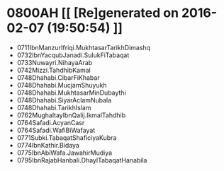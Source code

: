 # 0800AH [[ [Re]generated on 2016-02-07 (19:50:54) ]]

* 0711IbnManzurIfriqi.MukhtasarTarikhDimashq
* 0732IbnYacqubJanadi.SulukFiTabaqat
* 0733Nuwayri.NihayaArab
* 0742Mizzi.TahdhibKamal
* 0748Dhahabi.CibarFiKhabar
* 0748Dhahabi.MucjamShuyukh
* 0748Dhahabi.MukhtasarMinDubaythi
* 0748Dhahabi.SiyarAclamNubala
* 0748Dhahabi.TarikhIslam
* 0762MughaltayIbnQalij.IkmalTahdhib
* 0764Safadi.AcyanCasr
* 0764Safadi.WafiBiWafayat
* 0771Subki.TabaqatShaficiyaKubra
* 0774IbnKathir.Bidaya
* 0775IbnAbiWafa.JawahirMudiya
* 0795IbnRajabHanbali.DhaylTabaqatHanabila
